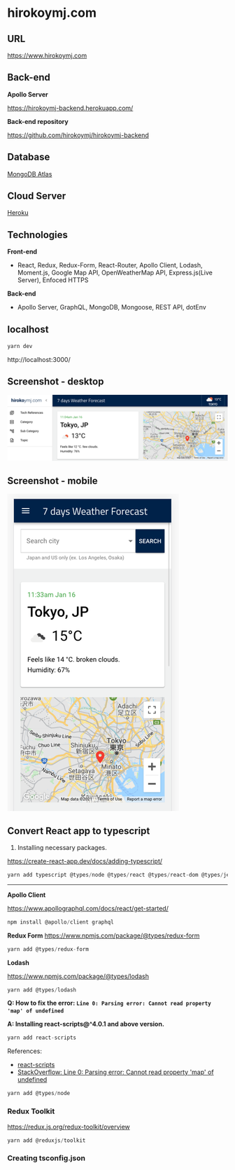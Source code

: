 <h1>hirokoymj.com</h1>

## URL

https://www.hirokoymj.com

## Back-end

**Apollo Server**

https://hirokoymj-backend.herokuapp.com/

**Back-end repository**

https://github.com/hirokoymj/hirokoymj-backend

## Database

[MongoDB Atlas](https://www.mongodb.com/cloud/atlas)

## Cloud Server

[Heroku](https://dashboard.heroku.com/apps)

## Technologies

**Front-end**

- React, Redux, Redux-Form, React-Router, Apollo Client, Lodash, Moment.js, Google Map API, OpenWeatherMap API, Express.js(Live Server), Enfoced HTTPS

**Back-end**

- Apollo Server, GraphQL, MongoDB, Mongoose, REST API, dotEnv

## localhost

```js
yarn dev
```

http://localhost:3000/

## Screenshot - desktop

![](src/Assets/hirokoymj-com-desktop.png)

## Screenshot - mobile

![](src/Assets/hirokoymj-com-mobile.png)

## Convert React app to typescript

1. Installing necessary packages.

https://create-react-app.dev/docs/adding-typescript/

```js
yarn add typescript @types/node @types/react @types/react-dom @types/jest
```

<hr />

**Apollo Client**

https://www.apollographql.com/docs/react/get-started/

```js
npm install @apollo/client graphql
```

**Redux Form**
https://www.npmjs.com/package/@types/redux-form

```js
yarn add @types/redux-form
```

**Lodash**

https://www.npmjs.com/package/@types/lodash

```js
yarn add @types/lodash
```

**Q: How to fix the error: `Line 0: Parsing error: Cannot read property 'map' of undefined`**

**A: Installing react-scripts@^4.0.1 and above version.**

```js
yarn add react-scripts
```

References:

- [react-scripts](https://www.npmjs.com/package/react-scripts)
- [StackOverflow: Line 0: Parsing error: Cannot read property 'map' of undefined](https://stackoverflow.com/questions/62079477/line-0-parsing-error-cannot-read-property-map-of-undefined)

```js
yarn add @types/node
```

### Redux Toolkit

https://redux.js.org/redux-toolkit/overview

```js
yarn add @reduxjs/toolkit
```

### Creating tsconfig.json
